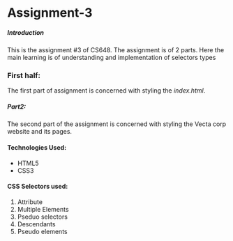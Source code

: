 # Assignment-3
##### Introduction
This is the assignment #3 of CS648. The assignment is of 2 parts. Here the main learning is of understanding and implementation of selectors types

### First half:
The first part of assignment is concerned with styling the _index.html_.

##### Part2:
The second part of the assignment is concerned with styling the Vecta corp website and its pages.

#### Technologies Used:
 - HTML5
 - CSS3

#### CSS Selectors used:
1. Attribute
2. Multiple Elements
3. Pseduo selectors
4. Descendants
5. Pseudo elements
